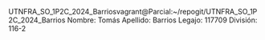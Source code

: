  UTNFRA_SO_1P2C_2024_Barriosvagrant@Parcial:~/repogit/UTNFRA_SO_1P2C_2024_Barrios
Nombre: Tomás
Apellido: Barrios
Legajo: 117709
División: 116-2
